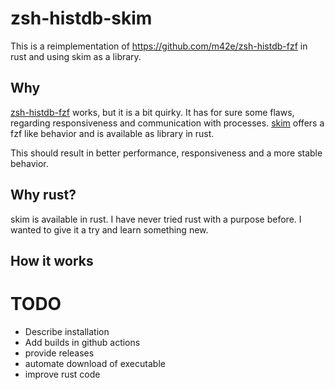 # zsh-histdb-skim

This is a reimplementation of https://github.com/m42e/zsh-histdb-fzf in rust and using skim as a library.

## Why

[zsh-histdb-fzf](https://github.com/m42e/zsh-histdb-fzf) works, but it is a bit quirky. It has for sure some flaws, regarding responsiveness and communication with processes.
[skim](https://github.com/lotabout/skim) offers a fzf like behavior and is available as library in rust.

This should result in better performance, responsiveness and a more stable behavior.

## Why rust?

skim is available in rust. I have never tried rust with a purpose before. I wanted to give it a try and learn something new.

## How it works

# TODO
- Describe installation
- Add builds in github actions
- provide releases
- automate download of executable
- improve rust code

